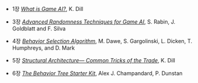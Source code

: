 + 1장 [*What is Game AI?*](https://hyss.notion.site/1-What-is-Game-A-I-1299196ed5af4d51887259dbf14b01c1),  K. Dill


+ 3장 [*Advanced Randomness Techniques for Game AI*](https://hyss.notion.site/3-Advanced-Randomness-Techniques-for-Game-AI-7cc987d443624b22a49fe4b61f454ebd), S. Rabin, J. Goldblatt and F. Silva


+ 4장 [*Behavior Selection Algorithm*](https://hyss.notion.site/4-Behavior-Selection-Algorithm-b359c02e71424c3188a8a7abb017fd96), M. Dawe, S. Gargolinski, L. Dicken, T. Humphreys, and D. Mark

+ 5장 [*Structural Architecture—
Common Tricks of the Trade*](https://hyss.notion.site/5-Structural-Architecture-Common-Tricks-of-the-Trade-e922224a150f4d8cb94376003d973b98), K. Dill

+ 6장 [*The Behavior Tree Starter Kit*](https://hyss.notion.site/6-The-Behavior-Tree-Starter-Kit-2f143bbe360e4f2380bcd1db113e06e5), Alex J. Champandard, P. Dunstan
